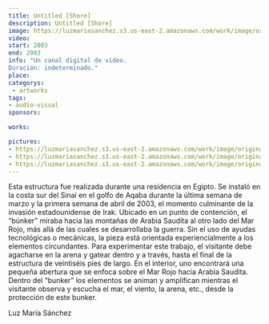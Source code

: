 ```yaml
---
title: Untitled [Shore]
description: Untitled [Shore]
image: https://luzmariasanchez.s3.us-east-2.amazonaws.com/work/image/original/shore_vs011.jpg
video: 
start: 2003
end: 2003
info: "Un canal digital de video.
Duración: indeterminado."
place: 
categorys:
 - artworks
tags:
- audio-visual
sponsors:

works:

pictures:
- https://luzmariasanchez.s3.us-east-2.amazonaws.com/work/image/original/shore_vs011.jpg
- https://luzmariasanchez.s3.us-east-2.amazonaws.com/work/image/original/shore_vs021.jpg
- https://luzmariasanchez.s3.us-east-2.amazonaws.com/work/image/original/shore_vs031.jpg
---
```


Esta estructura fue realizada durante una residencia en Egipto. Se instaló en la costa sur del Sinaí en el golfo de Aqaba durante la última semana de marzo y la primera semana de abril de 2003, el momento culminante de la invasión estadounidense de Irak. Ubicado en un punto de contención, el “búnker” miraba hacia las montañas de Arabia Saudita al otro lado del Mar Rojo, más allá de las cuales se desarrollaba la guerra. Sin el uso de ayudas tecnológicas o mecánicas, la pieza está orientada experiencialmente a los elementos circundantes. Para experimentar este trabajo, el visitante debe agacharse en la arena y gatear dentro y a través, hasta el final de la estructura de veintiséis pies de largo. En el interior, uno encontrará una pequeña abertura que se enfoca sobre el Mar Rojo hacia Arabia Saudita. Dentro del “bunker” los elementos se animan y amplifican mientras el visitante observa y escucha el mar, el viento, la arena, etc., desde la protección de este bunker.

 

Luz María Sánchez